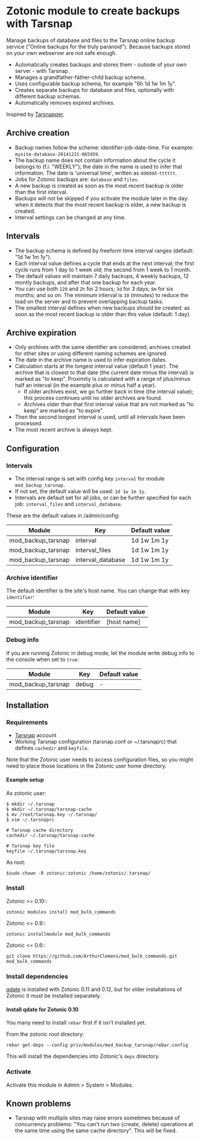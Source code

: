 # Zotonic module to create backups with Tarsnap

Manage backups of database and files to the Tarsnap online backup service ("Online backups for the truly paranoid"). Because backups stored on your own webserver are not safe enough.

* Automatically creates backups and stores them - outside of your own server - with Tarsnap.
* Manages a grandfather-father-child backup scheme.
* Uses configurable backup schema, for example "6h 1d 1w 1m 1y".
* Creates separate backups for database and files, optionally with different backup schemas.
* Automatically removes expired archives.

Inspired by [Tarsnapper](https://github.com/miracle2k/tarsnapper).


## Archive creation

* Backup names follow the scheme: identifier-job-date-time. For example: `mysite-database-20141231-065959`.
* The backup name does not contain information about the cycle it belongs to (f.i. "WEEKLY");  the date in the name is used to infer that information. The date is 'universal time', written as `dddddd-tttttt`.
* Jobs for Zotonic backups are: `database` and `files`.
* A new backup is created as soon as the most recent backup is older than the first interval.
* Backups will not be skipped if you activate the module later in the day: when it detects that the most recent backup is older, a new backup is created.
* Interval settings can be changed at any time.


## Intervals

* The backup schema is defined by freeform time interval ranges (default: "1d 1w 1m 1y").
* Each interval value defines a cycle that ends at the next interval; the first cycle runs from 1 day to 1 week old; the second from 1 week to 1 month.
* The default values will maintain 7 daily backups, 4 weekly backups, 12 montly backups, and after that one backup for each year.
* You can use  both `120` and `2h` for 2 hours; `3d` for 3 days; `6m` for six months; and so on. The minimum interval is `10` (minutes) to reduce the load on the server and to prevent overlapping backup tasks.
* The smallest interval defines when new backups should be created: as soon as the most recent backup is older than this value (default: 1 day).


## Archive expiration

* Only archives with the same identifier are considered; archives created for other sites or using different naming schemes are ignored.
* The date in the archive name is used to infer expiration dates. 
* Calculation starts at the longest interval value (default 1 year). The archive that is closest to that date (the current date minus the interval) is marked as "to keep". Proximity is calculated with a range of plus/minus half an interval (in the example plus or minus half a year).
  * If older archives exist, we go further back in time (the interval value); this process continues until no older archives are found.
  * Archives older than that first interval value that are not marked as "to keep" are marked as "to expire".
* Then the second longest interval is used, until all intervals have been processed.
* The most recent archive is always kept.


## Configuration

### Intervals

* The interval range is set with config key `interval` for module `mod_backup_tarsnap`.
* If not set, the default value will be used: `1d 1w 1m 1y`.
* Intervals are default set for all jobs, or can be further specified for each job: `interval_files` and `interval_database`.

These are the default values in /admin/config:

| Module | Key | Default value |
|--------|-----|-------|
| mod_backup_tarsnap | interval          | 1d 1w 1m 1y  |
| mod_backup_tarsnap | interval_files    | 1d 1w 1m 1y  |
| mod_backup_tarsnap | interval_database | 1d 1w 1m 1y  |


### Archive identifier

The default identifier is the site's host name. You can change that with key `identifier`:

| Module | Key | Default value |
|--------|-----|-------|
| mod_backup_tarsnap | identifier          | [host name]  |


### Debug info

If you are running Zotonic in debug mode, let the module write debug info to the console when set to `true`:

| Module | Key | Default value |
|--------|-----|-------|
| mod_backup_tarsnap | debug          | -  |



## Installation

### Requirements

* [Tarsnap](https://www.tarsnap.com) account
* Working Tarsnap configuration (tarsnap.conf or ~/.tarsnaprc) that defines `cachedir` and `keyfile`.

Note that the Zotonic user needs to access configuration files, so you might need to place those locations in the Zotonic user home directory.

#### Example setup

As zotonic user:

    $ mkdir ~/.tarsnap
    $ mkdir ~/.tarsnap/tarsnap-cache
    $ mv /root/tarsnap.key ~/.tarsnap/
    $ vim ~/.tarsnaprc
    
    # Tarsnap cache directory
    cachedir ~/.tarsnap/tarsnap-cache

    # Tarsnap key file
    keyfile ~/.tarsnap/tarsnap.key

As root:

    $sudo chown -R zotonic:zotonic /home/zotonic/.tarsnap/


### Install

Zotonic >= 0.10::

    zotonic modules install mod_bulk_commands
    
Zotonic <= 0.9::

    zotonic installmodule mod_bulk_commands
    
Zotonic <= 0.6::

    git clone https://github.com/ArthurClemens/mod_bulk_commands.git mod_bulk_commands

### Install dependencies

[qdate](https://github.com/choptastic/qdate) is installed with Zotonic 0.11 and 0.12, but for older installations of Zotonic it must be installed separately.

#### Install qdate for Zotonic 0.10

You many need to install `rebar` first if it isn't installed yet. 

From the zotonic root directory:

    rebar get-deps --config priv/modules/mod_backup_tarsnap/rebar.config

This will install the dependencies into Zotonic's `deps` directory.


### Activate

Activate this module in Admin > System > Modules. 


## Known problems

* Tarsnap with multiple sites may raise errors sometimes because of concurrency problems: "You can't run two {create, delete} operations at the same time using the same cache directory". This will be fixed.
